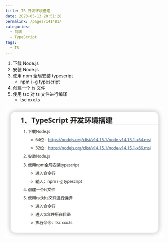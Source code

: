 ```yaml
---
title: TS 开发环境搭建
date: 2023-05-13 20:51:28
permalink: /pages/141481/
categories:
  - 前端
  - TypeScript
tags:
  - TS
---
```


1. 下载 Node.js
2. 安装 Node.js
3. 使用 npm 全局安装 typescript
   - npm i -g typescript
4. 创建一个 ts 文件
5. 使用 tsc 对 ts 文件进行编译
   - tsc xxx.ts

![](../../.vuepress/public/img/ts/002.png)
